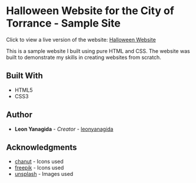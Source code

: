 # Halloween Website for the City of Torrance - Sample Site

Click to view a live version of the website: [Halloween Website](https://leon-halloween-torrance.surge.sh/)

This is a sample website I built using pure HTML and CSS. The website was built to demonstrate my skills in creating websites from scratch.


## Built With

* HTML5 
* CSS3


## Author

* **Leon Yanagida** - *Creator* - [leonyanagida](https://github.com/leonyanagida)


## Acknowledgments

* [chanut](https://www.flaticon.com/authors/chanut) - Icons used
* [freepik](https://www.flaticon.com/authors/freepik) - Icons used
* [unsplash](https://unsplash.com/) - Images used

